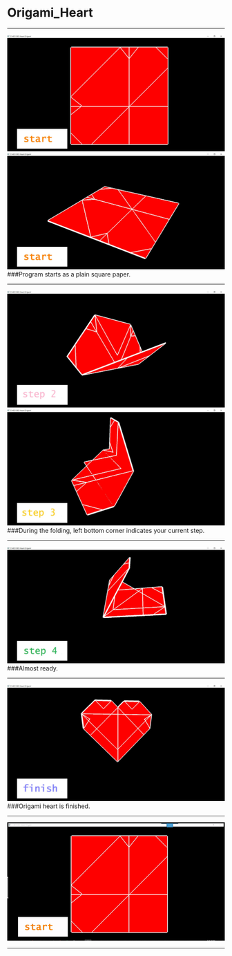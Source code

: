 # Origami_Heart
***
![start](https://github.com/ElektrischesSchaf/Origami_Heart/blob/master/snapshot/1.JPG)  
![start2](https://github.com/ElektrischesSchaf/Origami_Heart/blob/master/snapshot/2.JPG)  
###Program starts as a plain square paper.  
***
![finish](https://github.com/ElektrischesSchaf/Origami_Heart/blob/master/snapshot/6.JPG)
![step3](https://github.com/ElektrischesSchaf/Origami_Heart/blob/master/snapshot/3.JPG)  
###During the folding, left bottom corner indicates your current step.  
***
![step4](https://github.com/ElektrischesSchaf/Origami_Heart/blob/master/snapshot/4.JPG)  
###Almost ready.  
***
![finish](https://github.com/ElektrischesSchaf/Origami_Heart/blob/master/snapshot/5.JPG)  
###Origami heart is finished.  
***
![gif](https://github.com/ElektrischesSchaf/Origami_Heart/blob/master/snapshot/origami_heart.gif)  
***